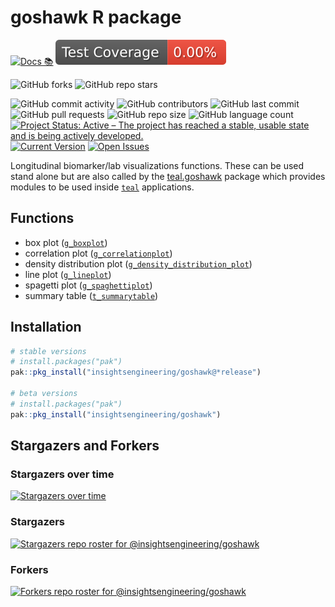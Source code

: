 # goshawk R package

<!-- start badges -->
[![Docs 📚](https://github.com/insightsengineering/goshawk/actions/workflows/docs.yaml/badge.svg)](https://insightsengineering.github.io/goshawk/)
[![Code Coverage 📔](https://raw.githubusercontent.com/insightsengineering/goshawk/_xml_coverage_reports/data/main/badge.svg)](https://insightsengineering.github.io/goshawk/main/coverage-report/)

![GitHub forks](https://img.shields.io/github/forks/insightsengineering/goshawk?style=social)
![GitHub repo stars](https://img.shields.io/github/stars/insightsengineering/goshawk?style=social)

![GitHub commit activity](https://img.shields.io/github/commit-activity/m/insightsengineering/goshawk)
![GitHub contributors](https://img.shields.io/github/contributors/insightsengineering/goshawk)
![GitHub last commit](https://img.shields.io/github/last-commit/insightsengineering/goshawk)
![GitHub pull requests](https://img.shields.io/github/issues-pr/insightsengineering/goshawk)
![GitHub repo size](https://img.shields.io/github/repo-size/insightsengineering/goshawk)
![GitHub language count](https://img.shields.io/github/languages/count/insightsengineering/goshawk)
[![Project Status: Active – The project has reached a stable, usable state and is being actively developed.](https://www.repostatus.org/badges/latest/active.svg)](https://www.repostatus.org/#active)
[![Current Version](https://img.shields.io/github/r-package/v/insightsengineering/goshawk/main?color=purple\&label=package%20version)](https://github.com/insightsengineering/goshawk/tree/main)
[![Open Issues](https://img.shields.io/github/issues-raw/insightsengineering/goshawk?color=red\&label=open%20issues)](https://github.com/insightsengineering/goshawk/issues?q=is%3Aissue+is%3Aopen+sort%3Aupdated-desc)
<!-- end badges -->

Longitudinal biomarker/lab visualizations functions. These can be used stand alone but are also called by the
[teal.goshawk](https://insightsengineering.github.io/teal.goshawk/) package which provides modules to be used
inside [`teal`](https://insightsengineering.github.io/teal/) applications.

## Functions
<!-- markdownlint-disable MD007 MD030 -->
-   box plot ([`g_boxplot`](https://insightsengineering.github.io/goshawk/latest-tag/reference/g_boxplot.html))
-   correlation plot ([`g_correlationplot`](https://insightsengineering.github.io/goshawk/latest-tag/reference/g_correlationplot.html))
-   density distribution plot ([`g_density_distribution_plot`](https://insightsengineering.github.io/goshawk/latest-tag/reference/g_density_distribution_plot.html))
-   line plot ([`g_lineplot`](https://insightsengineering.github.io/goshawk/latest-tag/reference/g_lineplot.html))
-   spagetti plot ([`g_spaghettiplot`](https://insightsengineering.github.io/goshawk/latest-tag/reference/g_spaghettiplot.html))
-   summary table ([`t_summarytable`](https://insightsengineering.github.io/goshawk/latest-tag/reference/t_summarytable.html))
<!-- markdownlint-enable MD007 MD030 -->

## Installation

```r
# stable versions
# install.packages("pak")
pak::pkg_install("insightsengineering/goshawk@*release")

# beta versions
# install.packages("pak")
pak::pkg_install("insightsengineering/goshawk")
```

## Stargazers and Forkers

### Stargazers over time

[![Stargazers over time](https://starchart.cc/insightsengineering/goshawk.svg)](https://starchart.cc/insightsengineering/goshawk)

### Stargazers

[![Stargazers repo roster for @insightsengineering/goshawk](https://reporoster.com/stars/insightsengineering/goshawk)](https://github.com/insightsengineering/goshawk/stargazers)

### Forkers

[![Forkers repo roster for @insightsengineering/goshawk](https://reporoster.com/forks/insightsengineering/goshawk)](https://github.com/insightsengineering/goshawk/network/members)
